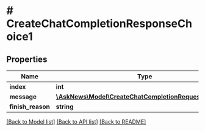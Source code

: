 # # CreateChatCompletionResponseChoice1

## Properties

Name | Type | Description | Notes
------------ | ------------- | ------------- | -------------
**index** | **int** |  |
**message** | [**\AskNews\Model\CreateChatCompletionRequestMessage1**](CreateChatCompletionRequestMessage1.md) |  |
**finish_reason** | **string** |  | [optional]

[[Back to Model list]](../../README.md#models) [[Back to API list]](../../README.md#endpoints) [[Back to README]](../../README.md)

